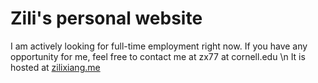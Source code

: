# Zili's personal website
I am actively looking for full-time employment right now. If you have any opportunity for me, feel free to contact me at zx77 at cornell.edu \n
It is hosted at [zilixiang.me](http://zilixiang.me)
